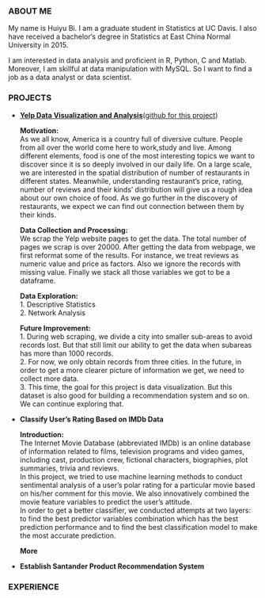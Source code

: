 <h3> ABOUT ME </h3>

<p>My name is Huiyu Bi. I am a graduate student in Statistics at UC Davis. I also have received a bachelor‘s degree in Statistics at East China Normal University in 2015.<p>

<p>I am interested in data analysis and proficient in R, Python, C and Matlab. Moreover, I am skillful at data manipulation with MySQL. So I want to find a job as a data analyst or data scientist.</p>

<h3> PROJECTS </h3>
<ul>
<li><a href="141B_project/index.html"><strong>Yelp Data Visualization and Analysis</strong></a>(<a href="https://github.com/miaoelenawang/STA-141B-Final-Project">github for this project</a>)
<br>
<p><strong>Motivation:</strong> <br>
   As we all know, America is a country full of diversive culture. People from all over the world come here to  
   work,study and live. Among different elements, food is one of the most interesting topics we want to discover 
   since it is so deeply involved in our daily life. On a large scale, we are interested in the spatial
   distribution of number of restaurants in different states. Meanwhile, understanding restaurant’s price, 
   rating, number of reviews and their kinds’ distribution will give us a rough idea about our own choice of 
   food. As we go further in the discovery of restaurants, we expect we can find out connection between them by 
   their kinds.</p>
<p>
<strong>Data Collection and Processing:</strong><br>
We scrap the Yelp website pages to get the data. The total number of pages we scrap is over 20000. After getting the data from webpage, we first reformat some of the results. For instance, we treat reviews as numeric value and price as factors. Also we ignore the records with missing value. Finally we stack all those variables we got to be a dataframe.
</p>
<p>
<strong>Data Exploration: </strong><br>
1. Descriptive Statistics <br>
2. Network Analysis
</p>

<p>
<strong>Future Improvement:</strong><br>
1. During web scraping, we divide a city into smaller sub-areas to avoid records lost. But that still limit our
ability to get the data when subareas has more than 1000 records. <br>
2. For now, we only obtain records from three cities. In the future, in order to get a more clearer picture of
information we get, we need to collect more data.<br>
3. This time, the goal for this project is data visualization. But this dataset is also good for building a
recommendation system and so on. We can continue exploring that. <br>
</p>
</li>


<li><strong>Classify User’s Rating Based on IMDb Data</strong>
<br>
<p><strong>Introduction:</strong><br>
The Internet Movie Database (abbreviated IMDb) is an online database of information related to films, television
programs and video games, including cast, production crew, fictional characters, biographies, plot summaries, 
trivia and reviews. <br>
In this project, we tried to use machine learning methods to conduct sentimental analysis of 
a user’s polar rating for a particular movie based on his/her comment for this movie. We also innovatively 
combined the movie feature variables to predict the user’s attitude. <br>
In order to get a better classifier, we conducted attempts at two layers: to find the best predictor variables 
combination which has the best prediction performance and to find the best classification model to make the most 
accurate prediction.
</p>

<p><strong>More</strong></p>

</li>



<li><strong>Establish Santander Product Recommendation System</strong>

</li>



</ul>


<h3> EXPERIENCE </h3>



